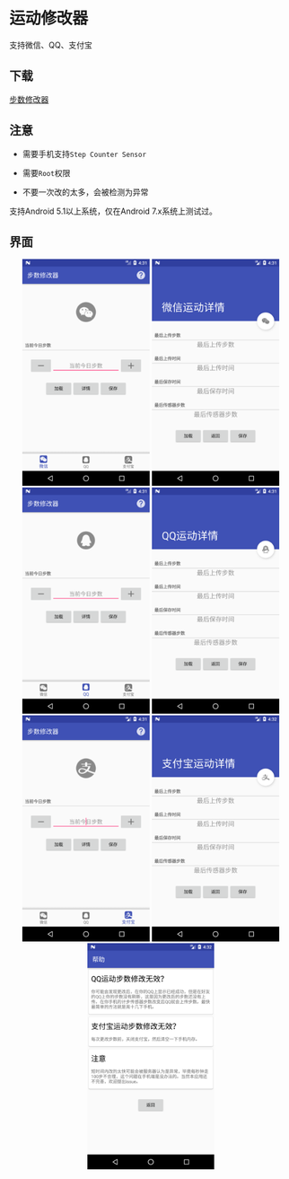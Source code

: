 # 运动修改器

支持微信、QQ、支付宝

## 下载
[步数修改器](https://github.com/iweizime/StepChanger/releases)

## 注意

- 需要手机支持`Step Counter Sensor`

- 需要`Root`权限

- 不要一次改的太多，会被检测为异常

支持Android 5.1以上系统，仅在Android 7.x系统上测试过。


## 界面

<div align="center">
    <img src="images/wechat_main.png" width="45%" title="微信主界面" alt="微信主界面" />
    <img src="images/wechat_details.png" width="45%" title="微信详情界面" alt="微信详情界面" />
    <img src="images/qq_main.png" width="45%" title="QQ主界面" alt="QQ主界面" />
    <img src="images/qq_details.png" width="45%" title="QQ详情界面" alt="QQ详情界面" />
    <img src="images/alipay_main.png" width="45%" title="支付宝主界面" alt="支付宝主界面" />
    <img src="images/alipay_details.png" width="45%" title="支付宝详情界面" alt="支付宝详情界面" />
    <img src="images/help.png" width="45%/" title="帮助" alt="帮助">
</div>